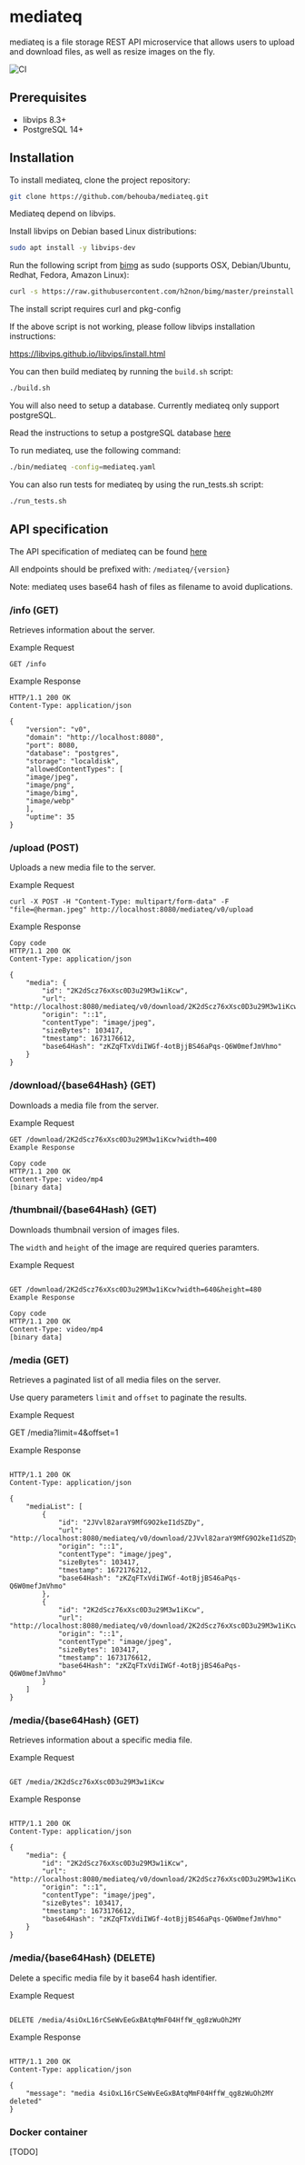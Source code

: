 # mediateq

mediateq is a file storage REST API microservice that allows users to upload and download files, as well as resize images on the fly.

![CI](https://github.com/behouba/mediateq/actions/workflows/main.yml/badge.svg)

## Prerequisites

- libvips 8.3+
- PostgreSQL 14+

## Installation

To install mediateq, clone the project repository:

```bash
git clone https://github.com/behouba/mediateq.git
```

Mediateq depend on libvips.

Install libvips on Debian based Linux distributions:

```bash
sudo apt install -y libvips-dev
```

Run the following script from [bimg](https://github.com/h2non/bimg) as sudo (supports OSX, Debian/Ubuntu, Redhat, Fedora, Amazon Linux):

```bash
curl -s https://raw.githubusercontent.com/h2non/bimg/master/preinstall.sh | sudo bash -
```

The install script requires curl and pkg-config

If the above script is not working, please follow libvips installation instructions:

https://libvips.github.io/libvips/install.html

You can then build mediateq by running the `build.sh` script:

```bash
./build.sh
```

You will also need to setup a database. Currently mediateq only support postgreSQL.

Read the instructions to setup a postgreSQL database [here](database/postgres/README.md)

To run mediateq, use the following command:

```bash
./bin/mediateq -config=mediateq.yaml
```

You can also run tests for mediateq by using the run_tests.sh script:

```bash
./run_tests.sh
```

## API specification

The API specification of mediateq can be found [here](docs/mediateq-0.0.1.yaml)

All endpoints should be prefixed with: `/mediateq/{version}`

Note: mediateq uses base64 hash of files as filename to avoid duplications.

### /info (GET)

Retrieves information about the server.

Example Request

```
GET /info
```

Example Response

```
HTTP/1.1 200 OK
Content-Type: application/json

{
    "version": "v0",
    "domain": "http://localhost:8080",
    "port": 8080,
    "database": "postgres",
    "storage": "localdisk",
    "allowedContentTypes": [
    "image/jpeg",
    "image/png",
    "image/bimg",
    "image/webp"
    ],
    "uptime": 35
}
```

### /upload (POST)

Uploads a new media file to the server.

Example Request

```
curl -X POST -H "Content-Type: multipart/form-data" -F "file=@herman.jpeg" http://localhost:8080/mediateq/v0/upload
```

Example Response

```
Copy code
HTTP/1.1 200 OK
Content-Type: application/json

{
    "media": {
        "id": "2K2dScz76xXsc0D3u29M3w1iKcw",
        "url": "http://localhost:8080/mediateq/v0/download/2K2dScz76xXsc0D3u29M3w1iKcw",
        "origin": "::1",
        "contentType": "image/jpeg",
        "sizeBytes": 103417,
        "tmestamp": 1673176612,
        "base64Hash": "zKZqFTxVdiIWGf-4otBjjBS46aPqs-Q6W0mefJmVhmo"
    }
}
```

### /download/{base64Hash} (GET)

Downloads a media file from the server.

Example Request

```
GET /download/2K2dScz76xXsc0D3u29M3w1iKcw?width=400
Example Response

Copy code
HTTP/1.1 200 OK
Content-Type: video/mp4
[binary data]
```

### /thumbnail/{base64Hash} (GET)

Downloads thumbnail version of images files.

The `width` and `height` of the image are required queries paramters.

Example Request

```

GET /download/2K2dScz76xXsc0D3u29M3w1iKcw?width=640&height=480
Example Response

Copy code
HTTP/1.1 200 OK
Content-Type: video/mp4
[binary data]

```

### /media (GET)

Retrieves a paginated list of all media files on the server.

Use query parameters `limit` and `offset` to paginate the results.

Example Request

GET /media?limit=4&offset=1

Example Response

```

HTTP/1.1 200 OK
Content-Type: application/json

{
    "mediaList": [
        {
            "id": "2JVvl82araY9MfG9O2keI1dSZDy",
            "url": "http://localhost:8080/mediateq/v0/download/2JVvl82araY9MfG9O2keI1dSZDy",
            "origin": "::1",
            "contentType": "image/jpeg",
            "sizeBytes": 103417,
            "tmestamp": 1672176212,
            "base64Hash": "zKZqFTxVdiIWGf-4otBjjBS46aPqs-Q6W0mefJmVhmo"
        },
        {
            "id": "2K2dScz76xXsc0D3u29M3w1iKcw",
            "url": "http://localhost:8080/mediateq/v0/download/2K2dScz76xXsc0D3u29M3w1iKcw",
            "origin": "::1",
            "contentType": "image/jpeg",
            "sizeBytes": 103417,
            "tmestamp": 1673176612,
            "base64Hash": "zKZqFTxVdiIWGf-4otBjjBS46aPqs-Q6W0mefJmVhmo"
        }
    ]
}

```

### /media/{base64Hash} (GET)

Retrieves information about a specific media file.

Example Request

```

GET /media/2K2dScz76xXsc0D3u29M3w1iKcw

```

Example Response

```

HTTP/1.1 200 OK
Content-Type: application/json

{
    "media": {
        "id": "2K2dScz76xXsc0D3u29M3w1iKcw",
        "url": "http://localhost:8080/mediateq/v0/download/2K2dScz76xXsc0D3u29M3w1iKcw",
        "origin": "::1",
        "contentType": "image/jpeg",
        "sizeBytes": 103417,
        "tmestamp": 1673176612,
        "base64Hash": "zKZqFTxVdiIWGf-4otBjjBS46aPqs-Q6W0mefJmVhmo"
    }
}

```

### /media/{base64Hash} (DELETE)

Delete a specific media file by it base64 hash identifier.

Example Request

```

DELETE /media/4siOxL16rCSeWvEeGxBAtqMmF04HffW_qg8zWuOh2MY

```

Example Response

```

HTTP/1.1 200 OK
Content-Type: application/json

{
    "message": "media 4siOxL16rCSeWvEeGxBAtqMmF04HffW_qg8zWuOh2MY deleted"
}

```

### Docker container

[TODO]

